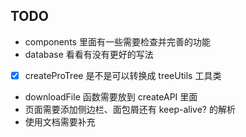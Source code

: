 ## TODO

- components 里面有一些需要检查并完善的功能
- database 看看有没有更好的写法
- [x] createProTree 是不是可以转换成 treeUtils 工具类
- downloadFile 函数需要放到 createAPI 里面
- 页面需要添加侧边栏、面包屑还有 keep-alive? 的解析
- 使用文档需要补充
